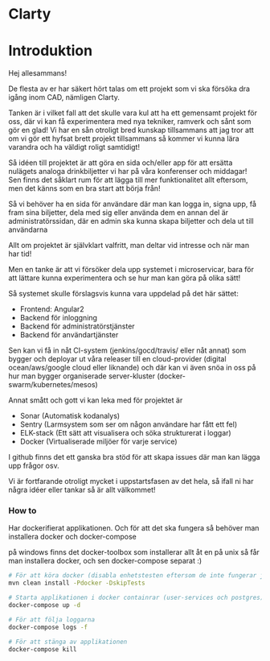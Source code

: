 # Clarty
# Introduktion
Hej allesammans!

De flesta av er har säkert hört talas om ett projekt som vi ska försöka dra igång inom CAD, nämligen Clarty.

Tanken är i vilket fall att det skulle vara kul att ha ett gemensamt projekt för oss, där vi kan få experimentera med nya tekniker, ramverk och sånt som gör en glad! Vi har en sån otroligt bred kunskap tillsammans att jag tror att om vi gör ett hyfsat brett projekt tillsammans så kommer vi kunna lära varandra och ha väldigt roligt samtidigt!

Så idéen till projektet är att göra en sida och/eller app för att ersätta nulägets analoga drinkbiljetter vi har på våra konferenser och middagar! Sen finns det såklart rum för att lägga till mer funktionalitet allt eftersom, men det känns som en bra start att börja från!

Så vi behöver ha en sida för användare där man kan logga in, signa upp, få fram sina biljetter, dela med sig eller använda dem
en annan del är administratörssidan, där en admin ska kunna skapa biljetter och dela ut till användarna

Allt om projektet är självklart valfritt, man deltar vid intresse och när man har tid!

Men en tanke är att vi försöker dela upp systemet i microservicar, bara för att lättare kunna experimentera och se hur man kan göra på olika sätt!

Så systemet skulle förslagsvis kunna vara uppdelad på det här sättet:

* Frontend: Angular2
* Backend för inloggning
* Backend för administratörstjänster
* Backend för användartjänster

Sen kan vi få in nåt CI-system (jenkins/gocd/travis/ eller nåt annat) som bygger och deployar ut våra releaser till en cloud-provider (digital ocean/aws/google cloud eller liknande) och där kan vi även snöa in oss på hur man bygger organiserade server-kluster (docker-swarm/kubernetes/mesos)

Annat smått och gott vi kan leka med för projektet är
* Sonar      (Automatisk kodanalys)
* Sentry     (Larmsystem som ser om någon användare har fått ett fel)
* ELK-stack (Ett sätt att visualisera och söka strukturerat i loggar)
* Docker     (Virtualiserade miljöer för varje service)

I github finns det ett ganska bra stöd för att skapa issues där man kan lägga upp frågor osv.

Vi är fortfarande otroligt mycket i uppstartsfasen av det hela, så ifall ni har några idéer eller tankar så är allt välkommet!

### How to

Har dockerifierat applikationen.
Och för att det ska fungera så behöver man installera docker och docker-compose

på windows finns det docker-toolbox som installerar allt åt en
på unix så får man installera docker, och sen docker-compose separat :)

```bash
# För att köra docker (disabla enhetstesten eftersom de inte fungerar just nu)
mvn clean install -Pdocker -DskipTests

# Starta applikationen i docker containrar (user-services och postgres) (-d lägger processerna i bakgrunden)
docker-compose up -d

# För att följa loggarna
docker-compose logs -f

# För att stänga av applikationen
docker-compose kill
```
